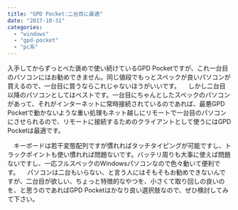 ```yaml
---
title: "GPD Pocket:二台目に最適"
date: "2017-10-31"
categories: 
  - "windows"
  - "gpd-pocket"
  - "pc系"
---
```


入手してからずっとべた褒めで使い続けているGPD Pocketですが、これ一台目のパソコンにはお勧めできません。同じ値段でもっとスペックが良いパソコンが買えるので、一台目に買うならこれじゃないほうがいいです。 　しかし二台目以降のパソコンとしてはベストです。一台目にちゃんとしたスペックのパソコンがあって、それがインターネットに常時接続されているのであれば、最悪GPD Pocketで動かないような重い処理もネット越しにリモートで一台目のパソコンにさせられるので、リモートに接続するためのクライアントとして使うにはGPD Pocketは最適です。

　キーボードは若干変態配列ですが慣れればタッチタイピングが可能ですし、トラックポイントも使い慣れれば問題ないです。バッテリ周りも大事に使えば問題ないですし、一応フルスペックのWindowsパソコンなので色々動いて便利です。 　パソコンは二台もいらない、と言う人にはそもそもお勧めできないんですが、二台目が欲しい、ちょっと特徴的なやつを、小さくて取り回しの良いのを、と思うのであればGPD Pocketはかなり良い選択肢なので、ぜひ検討してみて下さい。
